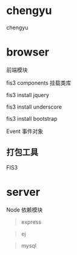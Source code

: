 # chengyu
chengyu

# browser
前端模块

fis3 components 挂载类库

fis3 install jquery

fis3 install underscore

fis3 install bootstrap


Event 事件对象

## 打包工具
  FIS3


# server
Node 依赖模块 

> express

> ej

> mysql
